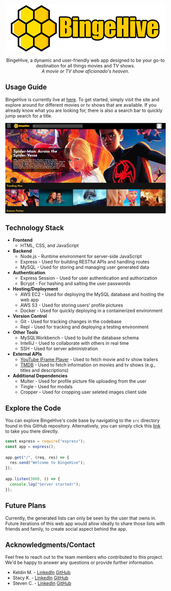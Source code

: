 <div align="center">
  <img src="./src/public/assets/BingeHiveHorizontalLogo.png" alt="logo">

BingeHive, a dynamic and user-friendly web app designed to be your go-to destination for all things movies and TV shows.  
_A movie or TV show aficionado's heaven._
</div>


## Usage Guide

BingeHive is currently live at [here](https://bingehive.com). To get started, simply visit the site
and explore around for different movies or tv shows that are available. If you already know what you are looking for, 
there is also a search bar to quickly jump search for a title.

![home ss](./docs/movies_home_ss.png)

## Technology Stack

* **Frontend**
  * HTML, CSS, and JavaScript
* **Backend**
  * Node.js - Runtime environment for server-side JavaScript
  * Express - Used for building RESTful APIs and handling routes
  * MySQL - Used for storing and managing user generated data
* **Authentication**
  * Express Session - Used for user authentication and authorization
  * Bcrypt - For hashing and salting the user passwords
* **Hosting/Deployment**
  * AWS EC2 - Used for deploying the MySQL database and hosting the web app
  * AWS S3 - Used for storing users' profile pictures
  * Docker - Used for quickly deploying in a containerized environment
* **Version Control**
  * Git - Used for tracking changes in the codebase
  * Repl - Used for tracking and deploying a testing environment
* **Other Tools**
  * MySQLWorkbench - Used to build the database schema
  * IntelliJ - Used to collaborate with others in real time
  * SSH - Used for server administration
* **External APIs**
  * [YouTube IFrame Player](https://developers.google.com/youtube/iframe_api_reference) - Used to fetch movie and tv show trailers
  * [TMDB](https://developer.themoviedb.org/reference/intro/getting-started) - Used to fetch information on movies and tv shows (e.g., titles and descriptions)
* **Additional Dependencies**
  * Multer - Used for profile picture file uploading from the user
  * Tingle - Used for modals
  * Cropper - Used for cropping user seleted images client side

## Explore the Code

You can explore BingeHive's code base by navigating to the `src`
directory found in this GitHub repository. Alternatively, you can simply click this [link](https://github.com/sevenwhiteclouds/bingehive/tree/master/src)
to take you there directly.

```javascript
const express = require("express");
const app = express();

app.get("/", (req, res) => {
  res.send("Welcome to BingeHive");
});

app.listen(3000, () => {
  console.log("Server started!");
});
```

## Future Plans

Currently, the generated lists can only be seen by the user that owns in. Future iterations of this
web app would allow ideally to share those lists with friends and family, to create social aspect behind the app.

## Acknowledgments/Contact

Feel free to reach out to the team members who contributed to this project. 
We'd be happy to answer any questions or provide further information.

* Keldin M. - [LinkedIn](https://www.linkedin.com/in/keldinm/) [GitHub](https://github.com/sevenwhiteclouds/)
* Stacy K. - [LinkedIn](https://www.linkedin.com/in/stacy-kirchner/) [GitHub](https://github.com/puff82922/)
* Steven C. - [LinkedIn](https://www.linkedin.com/in/caseysteven) [GitHub](https://github.com/smcaseycode)
